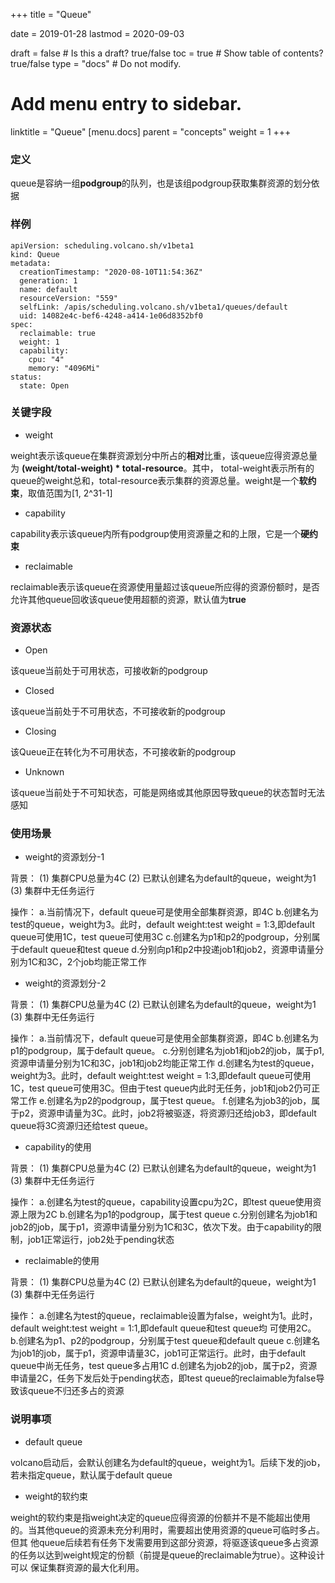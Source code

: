 +++
title =  "Queue"


date = 2019-01-28
lastmod = 2020-09-03

draft = false  # Is this a draft? true/false
toc = true  # Show table of contents? true/false
type = "docs"  # Do not modify.

# Add menu entry to sidebar.
linktitle = "Queue"
[menu.docs]
  parent = "concepts"
  weight = 1
+++

### 定义
queue是容纳一组**podgroup**的队列，也是该组podgroup获取集群资源的划分依据

### 样例
```
apiVersion: scheduling.volcano.sh/v1beta1
kind: Queue
metadata:
  creationTimestamp: "2020-08-10T11:54:36Z"
  generation: 1
  name: default
  resourceVersion: "559"
  selfLink: /apis/scheduling.volcano.sh/v1beta1/queues/default
  uid: 14082e4c-bef6-4248-a414-1e06d8352bf0
spec:
  reclaimable: true
  weight: 1
  capability:
    cpu: "4"
    memory: "4096Mi"
status:
  state: Open
```

### 关键字段
* weight

weight表示该queue在集群资源划分中所占的**相对**比重，该queue应得资源总量为 **(weight/total-weight) * total-resource**。其中，
total-weight表示所有的queue的weight总和，total-resource表示集群的资源总量。weight是一个**软约束**，取值范围为[1, 2^31-1]

* capability

capability表示该queue内所有podgroup使用资源量之和的上限，它是一个**硬约束**

* reclaimable

reclaimable表示该queue在资源使用量超过该queue所应得的资源份额时，是否允许其他queue回收该queue使用超额的资源，默认值为**true**

### 资源状态
* Open

该queue当前处于可用状态，可接收新的podgroup

* Closed

该queue当前处于不可用状态，不可接收新的podgroup

* Closing

该Queue正在转化为不可用状态，不可接收新的podgroup

* Unknown

该queue当前处于不可知状态，可能是网络或其他原因导致queue的状态暂时无法感知

### 使用场景
* weight的资源划分-1

背景：
(1) 集群CPU总量为4C
(2) 已默认创建名为default的queue，weight为1
(3) 集群中无任务运行

操作：
a.当前情况下，default queue可是使用全部集群资源，即4C
b.创建名为test的queue，weight为3。此时，default weight:test weight = 1:3,即default queue可使用1C，test queue可使用3C
c.创建名为p1和p2的podgroup，分别属于default queue和test queue
d.分别向p1和p2中投递job1和job2，资源申请量分别为1C和3C，2个job均能正常工作

* weight的资源划分-2

背景：
(1) 集群CPU总量为4C
(2) 已默认创建名为default的queue，weight为1
(3) 集群中无任务运行

操作：
a.当前情况下，default queue可是使用全部集群资源，即4C
b.创建名为p1的podgroup，属于default queue。
c.分别创建名为job1和job2的job，属于p1,资源申请量分别为1C和3C，job1和job2均能正常工作
d.创建名为test的queue，weight为3。此时，default weight:test weight = 1:3,即default queue可使用1C，test queue可使用3C。但由于test 
queue内此时无任务，job1和job2仍可正常工作
e.创建名为p2的podgroup，属于test queue。
f.创建名为job3的job，属于p2，资源申请量为3C。此时，job2将被驱逐，将资源归还给job3，即default queue将3C资源归还给test queue。

* capability的使用

背景：
(1) 集群CPU总量为4C
(2) 已默认创建名为default的queue，weight为1
(3) 集群中无任务运行

操作：
a.创建名为test的queue，capability设置cpu为2C，即test queue使用资源上限为2C
b.创建名为p1的podgroup，属于test queue
c.分别创建名为job1和job2的job，属于p1，资源申请量分别为1C和3C，依次下发。由于capability的限制，job1正常运行，job2处于pending状态

* reclaimable的使用

背景：
(1) 集群CPU总量为4C
(2) 已默认创建名为default的queue，weight为1
(3) 集群中无任务运行

操作：
a.创建名为test的queue，reclaimable设置为false，weight为1。此时，default weight:test weight = 1:1,即default queue和test queue均
可使用2C。
b.创建名为p1、p2的podgroup，分别属于test queue和default queue
c.创建名为job1的job，属于p1，资源申请量3C，job1可正常运行。此时，由于default queue中尚无任务，test queue多占用1C
d.创建名为job2的job，属于p2，资源申请量2C，任务下发后处于pending状态，即test queue的reclaimable为false导致该queue不归还多占的资源

### 说明事项
* default queue

volcano启动后，会默认创建名为default的queue，weight为1。后续下发的job，若未指定queue，默认属于default queue

* weight的软约束

weight的软约束是指weight决定的queue应得资源的份额并不是不能超出使用的。当其他queue的资源未充分利用时，需要超出使用资源的queue可临时多占。但其
他queue后续若有任务下发需要用到这部分资源，将驱逐该queue多占资源的任务以达到weight规定的份额（前提是queue的reclaimable为true）。这种设计可以
保证集群资源的最大化利用。